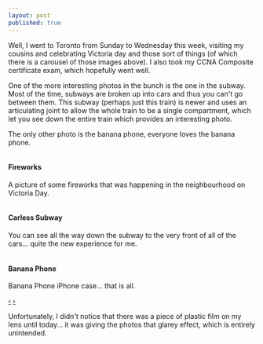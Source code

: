 ```yaml
---
layout: post
published: true
---
```


Well, I went to Toronto from Sunday to Wednesday this week, visiting my cousins and celebrating Victoria day and those sort of things (of which there is a carousel of those images above). I also took my CCNA Composite certificate exam, which hopefully went well.

One of the more interesting photos in the bunch is the one in the subway. Most of the time, subways are broken up into cars and thus you can't go between them. This subway (perhaps just this train) is newer and uses an articulating joint to allow the whole train to be a single compartment, which let you see down the entire train which provides an interesting photo.

The only other photo is the banana phone, everyone loves the banana phone. 

<div id="myCarousel" class="carousel slide">
	<div class="carousel-inner">
	  <div class="item active">
	    <img src="http://dl.dropbox.com/u/15585118/Blog%20Photos/Carousel/May-26/Fireworks.jpg" alt="">
	    <div class="carousel-caption">
	      <h4>Fireworks</h4>
	      <p>A picture of some fireworks that was happening in the neighbourhood on Victoria Day.</p>
	    </div>
	  </div>
	  <div class="item">
	    <img src="http://dl.dropbox.com/u/15585118/Blog%20Photos/Carousel/May-26/Subway.jpg" alt="">
	    <div class="carousel-caption">
	      <h4>Carless Subway</h4>
	      <p>You can see all the way down the subway to the very front of all of the cars… quite the new experience for me.</p>
	    </div>
	  </div>
	  <div class="item">
	    <img src="http://dl.dropbox.com/u/15585118/Blog%20Photos/Carousel/May-26/BananaPhone.jpg" alt="">
	    <div class="carousel-caption">
	      <h4>Banana Phone</h4>
	      <p>Banana Phone iPhone case… that is all.</p>
	    </div>
	  </div>
	</div>
	<a class="left carousel-control" href="#myCarousel" data-slide="prev">‹</a>
	<a class="right carousel-control" href="#myCarousel" data-slide="next">›</a>
</div>

Unfortunately, I didn't notice that there was a piece of plastic film on my lens until today… it was giving the photos that glarey effect, which is entirely unintended.